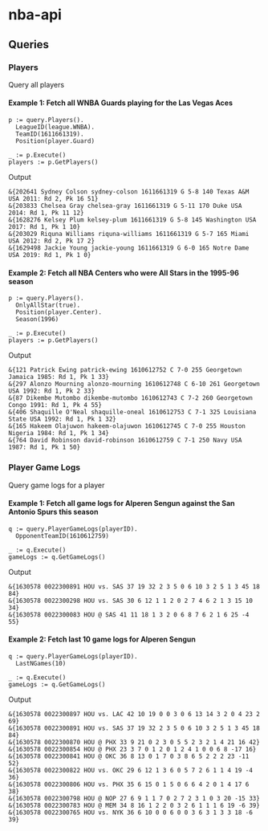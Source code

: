 # nba-api

## Queries

### Players
Query all players

#### Example 1: Fetch all WNBA Guards playing for the Las Vegas Aces

```
p := query.Players().
  LeagueID(league.WNBA).
  TeamID(1611661319).
  Position(player.Guard)

_ := p.Execute()
players := p.GetPlayers()
```

Output
```
&{202641 Sydney Colson sydney-colson 1611661319 G 5-8 140 Texas A&M USA 2011: Rd 2, Pk 16 51}
&{203833 Chelsea Gray chelsea-gray 1611661319 G 5-11 170 Duke USA 2014: Rd 1, Pk 11 12}
&{1628276 Kelsey Plum kelsey-plum 1611661319 G 5-8 145 Washington USA 2017: Rd 1, Pk 1 10}
&{203029 Riquna Williams riquna-williams 1611661319 G 5-7 165 Miami USA 2012: Rd 2, Pk 17 2}
&{1629498 Jackie Young jackie-young 1611661319 G 6-0 165 Notre Dame USA 2019: Rd 1, Pk 1 0}
```

#### Example 2: Fetch all NBA Centers who were All Stars in the 1995-96 season

```
p := query.Players().
  OnlyAllStar(true).
  Position(player.Center).
  Season(1996)

_ := p.Execute()
players := p.GetPlayers()
```

Output
```
&{121 Patrick Ewing patrick-ewing 1610612752 C 7-0 255 Georgetown Jamaica 1985: Rd 1, Pk 1 33}
&{297 Alonzo Mourning alonzo-mourning 1610612748 C 6-10 261 Georgetown USA 1992: Rd 1, Pk 2 33}
&{87 Dikembe Mutombo dikembe-mutombo 1610612743 C 7-2 260 Georgetown Congo 1991: Rd 1, Pk 4 55}
&{406 Shaquille O'Neal shaquille-oneal 1610612753 C 7-1 325 Louisiana State USA 1992: Rd 1, Pk 1 32}
&{165 Hakeem Olajuwon hakeem-olajuwon 1610612745 C 7-0 255 Houston Nigeria 1984: Rd 1, Pk 1 34}
&{764 David Robinson david-robinson 1610612759 C 7-1 250 Navy USA 1987: Rd 1, Pk 1 50}
```

### Player Game Logs
Query game logs for a player

#### Example 1: Fetch all game logs for Alperen Sengun against the San Antonio Spurs this season

```
q := query.PlayerGameLogs(playerID).
  OpponentTeamID(1610612759)

_ := q.Execute()
gameLogs := q.GetGameLogs()
```

Output
```
&{1630578 0022300891 HOU vs. SAS 37 19 32 2 3 5 0 6 10 3 2 5 1 3 45 18 84}
&{1630578 0022300298 HOU vs. SAS 30 6 12 1 1 2 0 2 7 4 6 2 1 3 15 10 34}
&{1630578 0022300083 HOU @ SAS 41 11 18 1 3 2 0 6 8 7 6 2 1 6 25 -4 55}
```

#### Example 2: Fetch last 10 game logs for Alperen Sengun

```
q := query.PlayerGameLogs(playerID).
  LastNGames(10)

_ := q.Execute()
gameLogs := q.GetGameLogs()
```

Output
```
&{1630578 0022300897 HOU vs. LAC 42 10 19 0 0 3 0 6 13 14 3 2 0 4 23 2 69}
&{1630578 0022300891 HOU vs. SAS 37 19 32 2 3 5 0 6 10 3 2 5 1 3 45 18 84}
&{1630578 0022300870 HOU @ PHX 33 9 21 0 2 3 0 5 5 2 3 2 1 4 21 16 42}
&{1630578 0022300854 HOU @ PHX 23 3 7 0 1 2 0 1 2 4 1 0 0 6 8 -17 16}
&{1630578 0022300841 HOU @ OKC 36 8 13 0 1 7 0 3 8 6 5 2 2 2 23 -11 52}
&{1630578 0022300822 HOU vs. OKC 29 6 12 1 3 6 0 5 7 2 6 1 1 4 19 -4 36}
&{1630578 0022300806 HOU vs. PHX 35 6 15 0 1 5 0 6 6 4 2 0 1 4 17 6 38}
&{1630578 0022300798 HOU @ NOP 27 6 9 1 1 7 0 2 7 2 3 1 0 3 20 -15 33}
&{1630578 0022300783 HOU @ MEM 34 8 16 1 2 2 0 3 2 6 1 1 1 6 19 -6 39}
&{1630578 0022300765 HOU vs. NYK 36 6 10 0 0 6 0 0 3 6 3 1 3 3 18 -6 39}
```